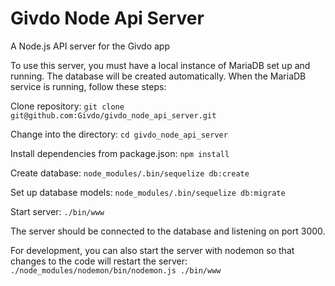 # Givdo Node Api Server
A Node.js API server for the Givdo app

To use this server, you must have a local instance of MariaDB set up and running. The database will be created automatically. When the MariaDB service is running, follow these steps:

Clone repository:
`git clone git@github.com:Givdo/givdo_node_api_server.git`

Change into the directory:
`cd givdo_node_api_server`

Install dependencies from package.json:
`npm install`

Create database: 
`node_modules/.bin/sequelize db:create`

Set up database models:
`node_modules/.bin/sequelize db:migrate`

Start server: 
`./bin/www`

The server should be connected to the database and listening on port 3000.

For development, you can also start the server with nodemon so that changes to the code will restart the server:
`./node_modules/nodemon/bin/nodemon.js ./bin/www`
